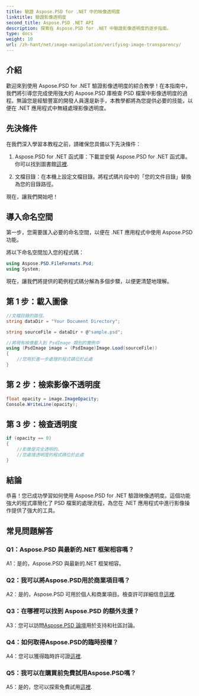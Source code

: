 ```yaml
---
title: 驗證 Aspose.PSD for .NET 中的映像透明度
linktitle: 驗證影像透明度
second_title: Aspose.PSD .NET API
description: 探索在 Aspose.PSD for .NET 中驗證影像透明度的逐步指南。
type: docs
weight: 10
url: /zh-hant/net/image-manipulation/verifying-image-transparency/
---
```

## 介紹

歡迎來到使用 Aspose.PSD for .NET 驗證影像透明度的綜合教學！在本指南中，我們將引導您完成使用強大的 Aspose.PSD 庫檢查 PSD 檔案中影像透明度的過程。無論您是經驗豐富的開發人員還是新手，本教學都將為您提供必要的技能，以便在 .NET 應用程式中無縫處理影像透明度。

## 先決條件

在我們深入學習本教程之前，請確保您具備以下先決條件：

1.  Aspose.PSD for .NET 函式庫：下載並安裝 Aspose.PSD for .NET 函式庫。你可以找到圖書館[這裡](https://releases.aspose.com/psd/net/).

2. 文檔目錄：在本機上設定文檔目錄。將程式碼片段中的「您的文件目錄」替換為您的目錄路徑。

現在，讓我們開始吧！

## 導入命名空間

第一步，您需要匯入必要的命名空間，以便在 .NET 應用程式中使用 Aspose.PSD 功能。

將以下命名空間加入您的程式碼：

```csharp
using Aspose.PSD.FileFormats.Psd;
using System;
```

現在，讓我們將提供的範例程式碼分解為多個步驟，以便更清楚地理解。

## 第 1 步：載入圖像

```csharp
//文檔目錄的路徑。
string dataDir = "Your Document Directory";

string sourceFile = dataDir + @"sample.psd";

//將現有映像載入到 PsdImage 類別的實例中
using (PsdImage image = (PsdImage)Image.Load(sourceFile))
{
    //您用於進一步處理的程式碼位於此處
}
```

## 第 2 步：檢索影像不透明度

```csharp
float opacity = image.ImageOpacity;
Console.WriteLine(opacity);
```

## 第 3 步：檢查透明度

```csharp
if (opacity == 0)
{
    //影像是完全透明的。
    //您處理透明度的程式碼位於此處
}
```

## 結論

恭喜！您已成功學習如何使用 Aspose.PSD for .NET 驗證映像透明度。這個功能強大的程式庫簡化了 PSD 檔案的處理流程，為您在 .NET 應用程式中進行影像操作提供了強大的工具。

## 常見問題解答

### Q1：Aspose.PSD 與最新的.NET 框架相容嗎？

A1：是的，Aspose.PSD 與最新的.NET 框架相容。

### Q2：我可以將Aspose.PSD用於商業項目嗎？

 A2：是的，Aspose.PSD 可用於個人和商業項目。檢查許可詳細信息[這裡](https://purchase.aspose.com/buy).

### Q3：在哪裡可以找到 Aspose.PSD 的額外支援？

 A3：您可以訪問[Aspose.PSD 論壇](https://forum.aspose.com/c/psd/34)用於支持和社區討論。

### Q4：如何取得Aspose.PSD的臨時授權？

 A4：您可以獲得臨時許可證[這裡](https://purchase.aspose.com/temporary-license/).

### Q5：我可以在購買前免費試用Aspose.PSD嗎？

A5：是的，您可以探索免費試用[這裡](https://releases.aspose.com/).